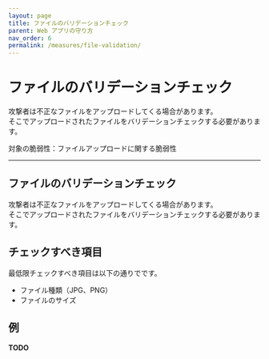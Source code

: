 ```yaml
---
layout: page
title: ファイルのバリデーションチェック
parent: Web アプリの守り方
nav_order: 6
permalink: /measures/file-validation/
---
```


# ファイルのバリデーションチェック

攻撃者は不正なファイルをアップロードしてくる場合があります。  
そこでアップロードされたファイルをバリデーションチェックする必要があります。

対象の脆弱性：ファイルアップロードに関する脆弱性

---

## ファイルのバリデーションチェック

攻撃者は不正なファイルをアップロードしてくる場合があります。  
そこでアップロードされたファイルをバリデーションチェックする必要があります。

## チェックすべき項目

最低限チェックすべき項目は以下の通りでです。

- ファイル種類（JPG、PNG）
- ファイルのサイズ

## 例

**TODO**
